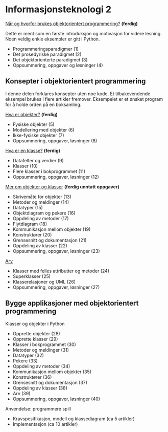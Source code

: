 # Informasjonsteknologi 2

[Når og hvorfor brukes objektorientert programmering?](innhold/1_introduksjon.md) **(ferdig)**

Dette er ment som en første introduksjon og motivasjon for videre lesning. Noen veldig enkle eksempler er gitt i Python.
 
* Programmeringsparadigmer (1)
* Det prosedyriske paradigmet (2)
* Det objektorienterte paradigmet (3)
* Oppsummering, oppgaver og løsninger (4)

## Konsepter i objektorientert programmering

I denne delen forklares konsepter uten noe kode. Et tilbakevendende eksempel brukes i flere artikler fremover. Eksempelet er et ønsket program for å holde orden på en boksamling. 

[Hva er objekter?](innhold/2_objekter.md) **(ferdig)**

* Fysiske objekter (5)
* Modellering med objekter (6)
* Ikke-fysiske objekter (7)
* Oppsummering, oppgaver, løsninger (8)

[Hva er en klasse?](innhold/3_klasse.md) **(ferdig)**

* Datafelter og verdier (9)
* Klasser (10)
* Flere klasser i bokprogrammet (11)
* Oppsummering, oppgaver, løsninger (12)

[Mer om objekter og klasser](innhold/4_objekter_klasser_mer.md) **(ferdig unntatt oppgaver)**

* Skrivemåte for objekter (13)
* Metoder og meldinger (14)
* Datatyper (15)
* Objektdiagram og pekere (16)
* Oppdeling av metoder (17)
* Flytdiagram (18)
* Kommunikasjon mellom objekter (19)
* Konstruktører (20)
* Grensesnitt og dokumentasjon (21)
* Oppdeling av klasser (22)
* Oppsummering, oppgaver, løsninger (23)

[Arv](innhold/5_arv.md)

* Klasser med felles attributter og metoder (24)
* Superklasser (25)
* Klasserelasjoner og UML (26)
* Oppsummering, oppgaver, løsninger (27) 

## Bygge applikasjoner med objektorientert programmering

Klasser og objekter i Python

* Opprette objekter (28)
* Opprette klasser (29)
* Klasser i bokprogrammet (30)
* Metoder og meldinger (31)
* Datatyper (32)
* Pekere (33)
* Oppdeling av metoder (34)
* Kommunikasjon mellom objekter (35)
* Konstruktører (36) 
* Grensesnitt og dokumentasjon (37)
* Oppdeling av klasser (38)
* Arv (39)
* Oppsummering, oppgaver, løsninger (40)

Anvendelse: programmere spill

* Kravspesifikasjon, modell og klassediagram (ca 5 artikler)
* Implementasjon (ca 10 artikler)



